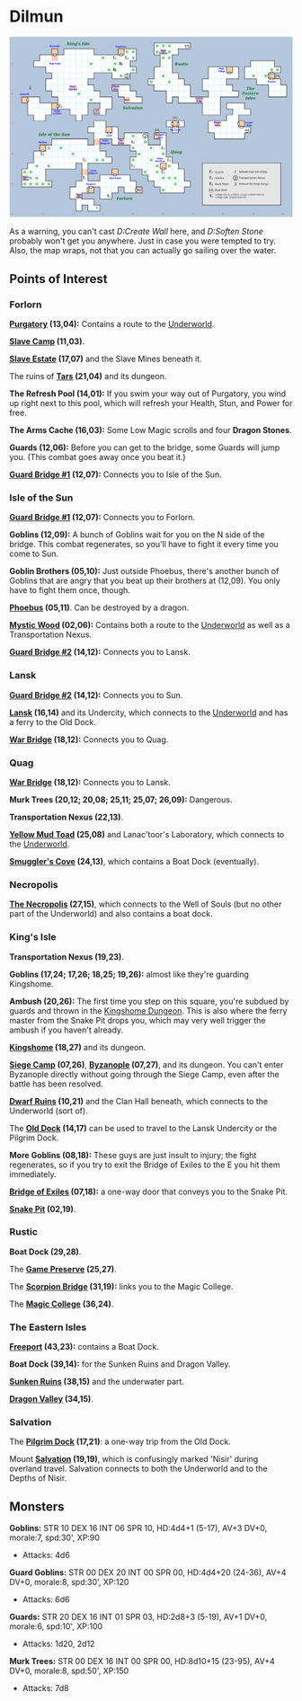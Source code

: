 # Dilmun

![map](dilmun.svg)

As a warning, you can't cast *D:Create Wall* here, and *D:Soften Stone* probably won't get you anywhere. Just in case you were tempted to try. Also, the map wraps, not that you can actually go sailing over the water.

## Points of Interest

### Forlorn

**[Purgatory](purgatory.md) (13,04):** Contains a route to the [Underworld](magan-underworld.md).

**[Slave Camp](slave-camp.md) (11,03)**.

**[Slave Estate](slave-estate.md) (17,07)** and the Slave Mines beneath it.

The ruins of **[Tars](tars-ruins.md) (21,04)** and its dungeon.

**The Refresh Pool (14,01):** If you swim your way out of Purgatory, you wind up right next to this pool, which will refresh your Health, Stun, and Power for free.

**The Arms Cache (16,03):** Some Low Magic scrolls and four **Dragon Stones**.

**Guards (12,06):** Before you can get to the bridge, some Guards will jump you. (This combat goes away once you beat it.)

**[Guard Bridge #1](guard-bridge-1.md) (12,07):** Connects you to Isle of the Sun.

### Isle of the Sun

**[Guard Bridge #1](guard-bridge-1.md) (12,07):** Connects you to Forlorn.

**Goblins (12,09):** A bunch of Goblins wait for you on the N side of the bridge. This combat regenerates, so you'll have to fight it every time you come to Sun.

**Goblin Brothers (05,10):** Just outside Phoebus, there's another bunch of Goblins that are angry that you beat up their brothers at (12,09). You only have to fight them once, though.

**[Phoebus](phoebus.md) (05,11)**. Can be destroyed by a dragon.

**[Mystic Wood](mystic-wood.md) (02,06):** Contains both a route to the [Underworld](magan-underworld.md) as well as a Transportation Nexus.

**[Guard Bridge #2](guard-bridge-2.md) (14,12):** Connects you to Lansk.

### Lansk

**[Guard Bridge #2](guard-bridge-2.md) (14,12):** Connects you to Sun.

**[Lansk](lansk.md) (16,14)** and its Undercity, which connects to the [Underworld](magan-underworld.md) and has a ferry to the Old Dock.

**[War Bridge](war-bridge.md) (18,12):** Connects you to Quag.

### Quag

**[War Bridge](war-bridge.md) (18,12):** Connects you to Lansk.

**Murk Trees (20,12; 20,08; 25,11; 25,07; 26,09):** Dangerous.

**Transportation Nexus (22,13)**.

**[Yellow Mud Toad](yellow-mud-toad.md) (25,08)** and Lanac'toor's Laboratory, which connects to the [Underworld](magan-underworld.md).

**[Smuggler's Cove](smugglers-cove.md) (24,13)**, which contains a Boat Dock (eventually).

### Necropolis

**[The Necropolis](necropolis.md) (27,15)**, which connects to the Well of Souls (but no other part of the Underworld) and also contains a boat dock.

### King's Isle

**Transportation Nexus (19,23)**.

**Goblins (17,24; 17,26; 18,25; 19,26):** almost like they're guarding Kingshome.

**Ambush (20,26):** The first time you step on this square, you're subdued by guards and thrown in the [Kingshome Dungeon](kingshome-dungeon.md). This is also where the ferry master from the Snake Pit drops you, which may very well trigger the ambush if you haven't already.

**[Kingshome](kingshome.md) (18,27)** and its dungeon.

**[Siege Camp](siege-camp.md) (07,26)**, **[Byzanople](byzanople.md) (07,27)**, and its dungeon. You can't enter Byzanople directly without going through the Siege Camp, even after the battle has been resolved.

**[Dwarf Ruins](dwarf-ruins.md) (10,21)** and the Clan Hall beneath, which connects to the Underworld (sort of).

The **[Old Dock](old-dock.md) (14,17)** can be used to travel to the Lansk Undercity or the Pilgrim Dock.

**More Goblins (08,18):** These guys are just insult to injury; the fight regenerates, so if you try to exit the Bridge of Exiles to the E you hit them immediately.

**[Bridge of Exiles](bridge-of-exiles.md) (07,18):** a one-way door that conveys you to the Snake Pit.

**[Snake Pit](snake-pit.md) (02,19)**.

### Rustic

**Boat Dock (29,28)**.

The **[Game Preserve](game-preserve.md) (25,27)**.

The **[Scorpion Bridge](scorpion-bridge.md) (31,19):** links you to the Magic College.

The **[Magic College](magic-college.md) (36,24)**.

### The Eastern Isles

**[Freeport](freeport.md) (43,23):** contains a Boat Dock.

**Boat Dock (39,14):** for the Sunken Ruins and Dragon Valley.

**[Sunken Ruins](sunken-ruins.md) (38,15)** and the underwater part.

**[Dragon Valley](dragon-valley.md) (34,15)**.

### Salvation

The **[Pilgrim Dock](pilgrim-dock.md) (17,21)**: a one-way trip from the Old Dock.

Mount **[Salvation](salvation.md) (19,19)**, which is confusingly marked 'Nisir' during overland travel. Salvation connects to both the Underworld and to the Depths of Nisir.

## Monsters

**Goblins:** STR 10 DEX 16 INT 06 SPR 10, HD:4d4+1 (5-17), AV+3 DV+0, morale:7, spd:30', XP:90

- Attacks: 4d6

**Guard Goblins:** STR 00 DEX 20 INT 00 SPR 00, HD:4d4+20 (24-36), AV+4 DV+0, morale:8, spd:30', XP:120

- Attacks: 6d6

**Guards:** STR 20 DEX 16 INT 01 SPR 03, HD:2d8+3 (5-19), AV+1 DV+0, morale:6, spd:10', XP:100

- Attacks: 1d20, 2d12

**Murk Trees:** STR 00 DEX 16 INT 00 SPR 00, HD:8d10+15 (23-95), AV+4 DV+0, morale:8, spd:50', XP:150

- Attacks: 7d8